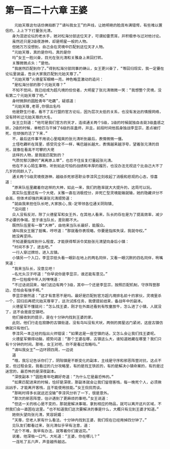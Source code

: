 # 第一百二十六章 王婆
        元始天尊这句话仿佛拍断了“请叫我女王”的声线，让她明艳的脸庞布满错愕，有些难以置信的，上上下下打量张元清。
       身为混迹论坛的老水手，她对松海分部这位天才，可谓如雷贯耳，并积极参与过对他讨论。
       虽然还只是2级夜游神，却是明星一般的人物。
       但她万万没想到，自己会在灵境中匹配到这位天才人物。
       “元始天尊，真的是你吗，真的是你
       吗”女王一脸兴奋，目光在张元清和关雅身上来回打转。
       关雅微微点头：“是他。
       “我居然匹配到你了。”得到松海分部同事的确认，女王更兴奋了，“等回归现实，我一定要在论坛里装逼，告诉大家我匹配到元始天尊了。”
       “元始天尊”火德星军眼睛一亮，神色略显激动的追问：
       “是松海分部的那个元始天尊？”
       不知不觉间，我已经成为超凡境的佼佼者，大明星了张元清微微一笑：“我想整个灵境，没有第二个元始天尊了吧。”
       身材微胖的圆脸青年“吃藕”，疑惑道：
       “元始天尊,老哥,你很出名吗
       他是野生行者，看不了五行盟的官方论坛，因为层次太低的关系，也没有发达的情报网络，没有转听过元始天尊的大名，
       女王立刻道：“他可是我们官方的天才，连续通关两个S级，1级的时候就独自击毙3级蛊惑之妖，2级的时候，单枪匹马干掉了6级的巫蛊师，并且，前段时间他孤身独战李显宗，差点被打死，但顽强的活了下来.”
       不，最后这件事不用说心里暗爽的张元清听到最后，表情微微一僵。
       土怪吃藕听在耳里，感受完全不一样，嘴巴越长越大，表情越来越浮夸，望着张元清的目光，就像在看高不可攀的大佬
       这样的人物，是我能匹配到的？
       气质忧郁沉静的“离离原上草”，也忍不住反复打量起张元清。
       他在不关心陌生事物，听到如此可怕的战绩和丰厚的履历，也没办法无视这个比自己大不了几岁的同龄人了。
       通关两个S级灵境夜游神，越级杀死邪恶职业李淳风立刻收起了消极和悲观的心态，惊喜道：
       “原来队伍里藏着你这样的大神，如此一来，我们的胜率就大大提升的，这局可以玩。
       其实队伍里还有一个大佬，关雅一直在消极控分，非死亡型灵境能输就输，她的隐藏评分不会高，但体术却强的离谱张元清顺势道：
       “就由我来担任队长吧,大家放心,我-定带领各位通关阴阳镇,
       “没问题！
       众人没有反对，除了火德星军和女王外，在其他人看来，队长的存在是为了提高效率，减少不必要的争端，至于谁当队长，差别都不大。
       既然队伍里有一尊“大神”，由他来当队长最好，能服众。
       请叫我女王据了抵嘴，哼哼道：“那就看你表现略，你要是指挥失误，我就夺权。”
       她没再坚持。
       不知道要指挥到什么程度，才能获得帮派令奖励张元清望向身后小镇：
       “时间不多了，进去吧。”
       一行人穿过牌坊，进入古镇。
       小镇另一个入口，李显宗低头看一眼趴在地上的两名同伴，又看一眼沉默的四名同伴，咧嘴笑道：
       “我来当队长，没意见吧！
       —名光头汉子哼道：“你早说你是李显宗，谁还能有意见。”
       而一位枯瘦中年人则嘿嘿道：
       “不过话说回来，咱们这边有两个3级，其中一个还是李显宗，按照匹配机制，守序阵营那边，恐怕会有强手啊。”
       李显宗傲然道：“这才有意思不是吗。最好是匹配到官方超凡境排名前十的家伙，灵境里杀一个，回归后再把元始天尊宰了，这次试炼任务，我便提前结束，备战年中的副本。
       火德星军不懂就问：“怎么找王婆，刚才在外面还看到有牧童放牛，怎么进了小镇，人就没了，这不会是座空镇吧。
       他们接收到的提示，是在十分钟内找到王婆的家。
       此刻，他们行走在寂静的古镇街道，没有鸟叫没有犬吠，两侧的房屋远门紧闭，这座古镇仿佛就只有他们。
       李淳风一本正经的指出火师错误：“如果这是一座空镇的话，又怎么会让我们找王婆呢。
       火德星军懒得动脑，顺势问道：“那个王婆在哪，古镇这么大，谁知道她藏在哪里？我们只有十分钟的时间。那啥，女王对吧，你不是看过攻略吗。”
       “请叫我女王”一边环顾四周，一边说
       道
       “哦，我忘记告诉你们了，阴阳镇是不断变化的副本，主线是守序和邪恶阵营对抗，这点不变，但过程会变。我看过的几分攻略里，有的是找王铁匠的，有的是解决小镇命案的，有的是过迷宫的，最恐怖的是深夜副本。
       “深夜副本？”圆脸青年吃藕好奇道：“为什么它是最恐怖的。”
       “如果匹配进来的时候，恰好是深夜，那副本就会让我们留宿客栈，每一晚死个人，必须揪出凶手，才能离开客栈，且不能使用技能。”女王侃侃而谈。
       “那耗时得多长就这还没输”李淳风分析了一下，很是意外。
       “那次的邪恶阵营，估计遇到了更麻烦的事吧。”女王说道：
       “但这一关的核心是不变的，那就是解决事端，拿到相应的物品，就可以离开这片区域，不然我们会一直困在这里。“也不知道我们这次要解决的事是什么，大概只有见到王婆才知道。”
       她侧头望向张元清，笑容妩媚：
       “天尊，您老人家有什么看法，十分钟内找到王婆，我们现在已经用掉四分钟了。”
       见队友们都看过来，张元清似乎早有注意，道：
       “这个不难，我早有办法，就等着你们废话完。”
       说着，他深吸一口气，大吼道：“王婆，你在哪儿？”
       一连吼了五六声，声音越传越远。